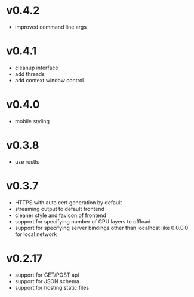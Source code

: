 # v0.4.2

* improved command line args

# v0.4.1

* cleanup interface
* add threads
* add context window control

# v0.4.0

* mobile styling

# v0.3.8

* use rustls

# v0.3.7

* HTTPS with auto cert generation by default
* streaming output to default frontend
* cleaner style and favicon of frontend
* support for specifying number of GPU layers to offload
* support for specifying server bindings other than localhost like 0.0.0.0 for local network

# v0.2.17

* support for GET/POST api
* support for JSON schema
* support for hosting static files
